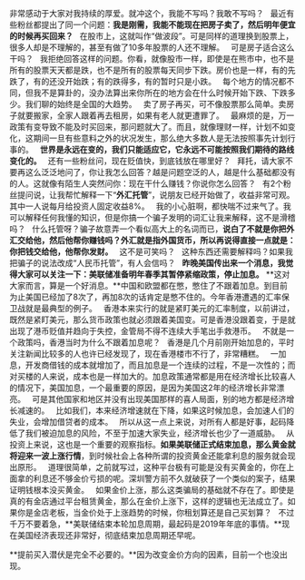 非常感动于大家对我持续的厚爱。就冲这个，我能不写吗？我敢不写吗？
 
最近有些粉丝都提出了同一个问题：**我是刚需，我能不能现在把房子卖了，然后明年便宜的时候再买回来？**
 
在股市上，这就叫作“做波段”。可是同样的道理换到股票上，很多人却是不理解的，甚至有做了10多年股票的人还不理解。
 
可是房子适合这么干吗？
 
我拒绝回答这样的问题。你看，就像股市一样，即使是在熊市中，也不是所有的股票天天都是跌，也不是所有的股票每天同步下跌。房价也是一样，有的先跌了，有的还没开始跌；有的跌得多，有的暂时只是小跌。
 
每个地方的情况都不同，但我不是算卦的，没办法算出来你所在的地方会在什么时候开始下跌、下跌多少。我们聊的始终是全国的大趋势。
 
卖了房子再买，可不像股票那么简单。卖房子就要搬家，全家人跟着再去租房，如果有老人就更遭罪了。
 
最麻烦的是，万一政策有变导致不能及时买回来，那问题就大了。而且，就像理财一样，计划不如变化，这期间一旦有些意料之外的状况发生，那么绝大多数人是无法按照事先计划行事的。
 
**世界是永远在变的，我们只能适应它，它永远不可能按照我们期待的路线变化的。**
 
还有一些粉丝问，现在贬值快，到底钱放在哪里好？
 
拜托，请大家不要再这么泛泛地问了，你让我怎么回答？越是问题空泛的人，越是什么基础都没有的人。这就像有陌生人突然问你：现在干什么赚钱？你说你怎么回答？
 
有2个粉丝提问说，让我帮忙解释一下“**外汇托管**”，说朋友已经开始做了，收益非常可观。其中一人说每月给投资人固定收益8%。
 
我的小心脏啊，都快喘不过来气了。我可以解释任何我懂的知识，但是你搞一个骗子发明的词汇让我来解释，这不是滑稽吗？
 
什么托管呀？骗子故意弄一个看似高大上的名词而已，**说白了不就是你把外汇交给他，然后他帮你赚钱吗？外汇就是指外国货币，所以再说得直接一点就是：你把钱交给他，他帮你发财。**
 
这不是可笑吗？
 
这种东西还需要解释吗？如果我把骗子的说法改成“人民币托管”，有人会信吗？
 
**昨晚美国传出来一个消息，我觉得大家可以关注一下：美联储准备明年春季其暂停紧缩政策，停止加息。**
**这对大家而言，算是一个好消息。**中国和欧盟都在憋，憋住了不跟着加息。到目前为止美国已经加了8次了，再加8次的话肯定是憋不住的。今年香港遭遇的汇率保卫战就是最典型的例子。
 
香港本来实行的就是紧盯美元的汇率制度，以前讲过，既然是紧盯美元，那么货币政策也就必须跟着美国变。可是香港没跟着变，于是就出现了港币贬值并趋向于失控，金管局不得不连续大手笔出手救港币。
 
不就是一个政策吗，香港当时为什么不跟着加息呢？
 
香港是几个月前刚开始加息的，平时关注新闻比较多的人也许已经发现了，现在香港楼市不行了，非常糟糕。
 
一加息，开发商借钱的成本就增加了，而且加息是一个连续的过程，不是一次性的；而对买楼的人来说，成本也是一样加大的。加息政策通常都是用在经济增长比较喜人的情况下，美国加息，一个最重要的原因，是因为美国这2年的经济增长非常漂亮。
 
可是其他国家和地区并没有出现美国那样的喜人局面，别的地方都是经济增长减速的。
 
比如我们，本来经济增速就在下降，如果这时候加息，会加速人们的失业，会增加借贷者的成本。
 
所以从这一点上来说，对所有人都是好事，起码降低了我们被迫加息的风险，不至于加速大家失业，经济增长也少了一道威胁。
 
从投资上来说，这也是一个重要的观察指标。**如果美联储正式结束加息，那么黄金就将迎来一波上涨行情**，到时候社会上各种所谓的投资黄金还能拿利息的服务就会现出原形。
 
道理很简单，之前就写过，这种平台极有可能是没有买黄金的，你在上面拿的利息还不够金价亏损的呢。深圳警方前不久就破获了一个类似的案子，结果证明钱根本没买黄金。
 
如果金价上涨，那么这类骗局的基础就不存在了。即使是真的有金店通过平台租赁黄金，那么在金价上涨下，这样的逻辑也无法成立了。如果你是金店老板，当金价处于上涨趋势的时候，你租划算还是自己买划算？
 
不过千万不要着急，**美联储结束本轮加息周期，最起码是2019年年底的事情。**现在美国经济表现还非常好，彻底结束加息周期还早呢。  
  
**提前买入潜伏是完全不必要的。**因为改变金价方向的因素，目前一个也没出现。